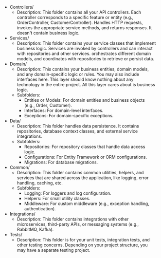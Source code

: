 ﻿* Controllers/
	* Description: This folder contains all your API controllers. Each controller corresponds to a specific feature or entity (e.g., OrderController, CustomerController).
		Handles HTTP requests, invokes the appropriate service methods, and returns responses. It doesn't contain business logic.
* Services/
	* Description: This folder contains your service classes that implement business logic. Services are invoked by controllers and can interact with repositories and other services.
		orchestrates different domain models, and coordinates with repositories to retrieve or persist data.
* Domain/
	* Description: This contains your business entities, domain models, and any domain-specific logic or rules. You may also include interfaces here. This layer should know nothing about 
	  any technology in the entire project. All this layer cares about is business logic.
	* Subfolders:
		* Entities or Models: For domain entities and business objects (e.g., Order, Customer).
		* Interfaces: For domain-level interfaces.
		* Exceptions: For domain-specific exceptions.
* Data/
	* Description: This folder handles data persistence. It contains repositories, database context classes, and external service integrations.
	* Subfolders:
		* Repositories: For repository classes that handle data access logic.
		* Configurations: For Entity Framework or ORM configurations.
		* Migrations: For database migrations.
* Common/
	* Description: This folder contains common utilities, helpers, and services that are shared across the application, like logging, error handling, caching, etc.
	* Subfolders:
		* Logging: For loggers and log configuration.
		* Helpers: For small utility classes.
		* Middleware: For custom middleware (e.g., exception handling, authentication).
* Integrations/
	* Description: This folder contains integrations with other microservices, third-party APIs, or messaging systems (e.g., RabbitMQ, Kafka).
* Tests/
	* Description: This folder is for your unit tests, integration tests, and other testing concerns. Depending on your project structure, you may have a separate testing project.